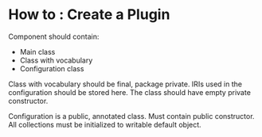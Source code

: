 # How to : Create a Plugin
Component should contain:
* Main class
* Class with vocabulary
* Configuration class

Class with vocabulary should be final, package private. 
IRIs used in the configuration should be stored here.
The class should have empty private constructor.

Configuration is a public, annotated class. 
Must contain public constructor.
All collections must be initialized to writable default object.
